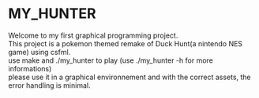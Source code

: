 # MY_HUNTER
Welcome to my first graphical programming project.  
This project is a pokemon themed remake of Duck Hunt(a nintendo NES game) using csfml.  
use make and ./my_hunter to play (use ./my_hunter -h for more informations)  
please use it in a graphical environnement and with the correct assets, the error handling is minimal.
